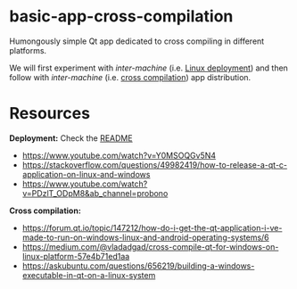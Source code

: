 # basic-app-cross-compilation
Humongously simple Qt app dedicated to cross compiling in different platforms.

We will first experiment with _inter-machine_ (i.e. [Linux deployment](https://github.com/agarnung/basic-app-cross-compilation/tree/main/linux_deployment)) and then follow with _inter-machine_ (i.e. [cross compilation](https://github.com/agarnung/basic-app-cross-compilation/blob/main/linux_to_windows/app/README.md)) app distribution.

# Resources
**Deployment:**
Check the [README](https://github.com/agarnung/basic-app-cross-compilation/tree/main/linux_to_windows/app#readme)
- https://www.youtube.com/watch?v=Y0MSOQGv5N4
- https://stackoverflow.com/questions/49982419/how-to-release-a-qt-c-application-on-linux-and-windows
- https://www.youtube.com/watch?v=PDzlT_ODpM8&ab_channel=probono

**Cross compilation:**
- https://forum.qt.io/topic/147212/how-do-i-get-the-qt-application-i-ve-made-to-run-on-windows-linux-and-android-operating-systems/6
- https://medium.com/@vladadgad/cross-compile-qt-for-windows-on-linux-platform-57e4b71ed1aa
- https://askubuntu.com/questions/656219/building-a-windows-executable-in-qt-on-a-linux-system
